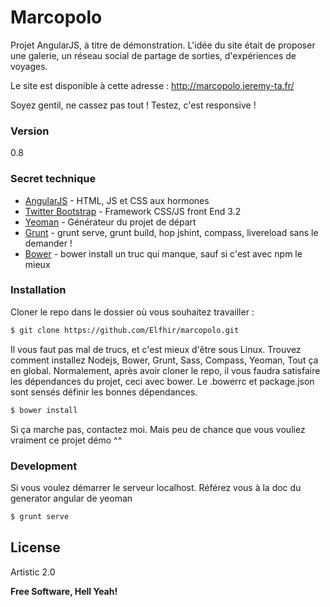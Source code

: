 # Marcopolo

Projet AngularJS, à titre de démonstration.
L'idée du site était de proposer une galerie, un réseau social de partage de sorties, d'expériences de voyages.

Le site est disponible à cette adresse :
http://marcopolo.jeremy-ta.fr/

Soyez gentil, ne cassez pas tout !
Testez, c'est responsive !

### Version
0.8

### Secret technique

* [AngularJS] - HTML, JS et CSS aux hormones
* [Twitter Bootstrap] - Framework CSS/JS front End 3.2
* [Yeoman] - Générateur du projet de départ
* [Grunt] - grunt serve, grunt build, hop jshint, compass, livereload sans le demander !
* [Bower] - bower install un truc qui manque, sauf si c'est avec npm le mieux


### Installation

Cloner le repo dans le dossier où vous souhaitez travailler :

```sh
$ git clone https://github.com/Elfhir/marcopolo.git
```
Il vous faut pas mal de trucs, et c'est mieux d'être sous Linux.
Trouvez comment installez Nodejs, Bower, Grunt, Sass, Compass, Yeoman, Tout ça en global.
Normalement, après avoir cloner le repo, il vous faudra satisfaire les dépendances du projet, ceci avec bower. Le .bowerrc et package.json sont sensés définir les bonnes dépendances.
```sh
$ bower install
```

Si ça marche pas, contactez moi.
Mais peu de chance que vous vouliez vraiment ce projet démo ^^



### Development

Si vous voulez démarrer le serveur localhost.
Référez vous à la doc du generator angular de yeoman
```sh
$ grunt serve
```


License
----

Artistic 2.0


**Free Software, Hell Yeah!**

[Yeoman]:http://yeoman.io
[Grunt]:http://gruntjs.com
[Bower]:http://bower.io
[node.js]:http://nodejs.org
[Twitter Bootstrap]:http://twitter.github.com/bootstrap/
[AngularJS]:http://angularjs.org
